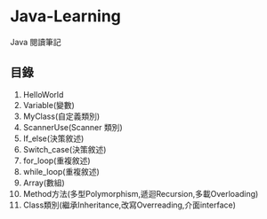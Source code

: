 # Java-Learning
Java 閱讀筆記

## 目錄
1. HelloWorld
2. Variable(變數)
3. MyClass(自定義類別)
4. ScannerUse(Scanner 類別)
5. If_else(決策敘述)
6. Switch_case(決策敘述)
7. for_loop(重複敘述)
8. while_loop(重複敘述)
9. Array(數組)
10. Method方法(多型Polymorphism,遞迴Recursion,多載Overloading)
11. Class類別(繼承Inheritance,改寫Overreading,介面interface)
